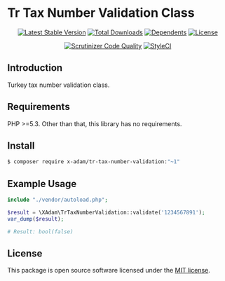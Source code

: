 # Tr Tax Number Validation Class

<p align="center">
<a href="https://packagist.org/packages/X-Adam/tr-tax-number-validation" rel="nofollow"><img src="https://img.shields.io/packagist/v/X-Adam/tr-tax-number-validation" alt="Latest Stable Version"></a>
<a href="https://packagist.org/packages/X-Adam/tr-tax-number-validation" rel="nofollow"><img src="https://img.shields.io/packagist/dt/X-Adam/tr-tax-number-validation" alt="Total Downloads"></a>
<a href="https://packagist.org/packages/X-Adam/tr-tax-number-validation" rel="nofollow"><img src="https://poser.pugx.org/X-Adam/tr-tax-number-validation/dependents.svg" alt="Dependents"></a>
<a href="https://packagist.org/packages/X-Adam/tr-tax-number-validation" rel="nofollow"><img src="https://img.shields.io/packagist/l/X-Adam/tr-tax-number-validation" alt="License"></a>
</p>

<p align="center">
<a href="https://scrutinizer-ci.com/g/X-Adam/tr-tax-number-validation/build-status/master" rel="nofollow"><img src="https://scrutinizer-ci.com/g/X-Adam/tr-tax-number-validation/badges/quality-score.png?b=master" title="Scrutinizer Code Quality"></a>
<a href="https://styleci.io/repos/322114266" rel="nofollow"><img src="https://styleci.io/repos/322114266/shield?branch=master" alt="StyleCI"></a>
</p>

## Introduction

Turkey tax number validation class.

## Requirements

PHP >=5.3. Other than that, this library has no requirements.

## Install

```bash
$ composer require x-adam/tr-tax-number-validation:"~1"
```

## Example Usage

```php
include "./vendor/autoload.php";

$result = \XAdam\TrTaxNumberValidation::validate('1234567891');
var_dump($result);

# Result: bool(false)
```

## License

This package is open source software licensed under the [MIT license](https://opensource.org/licenses/MIT).
